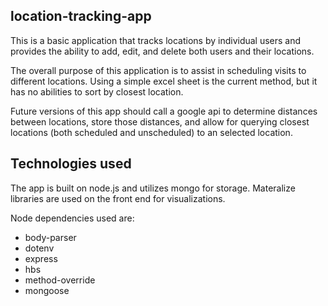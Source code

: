## location-tracking-app

This is a basic application that tracks locations by individual users and provides the ability to add, edit, and delete both users and their locations.

The overall purpose of this application is to assist in scheduling visits to different locations. Using a simple excel sheet is the current method, but it has no abilities to sort by closest location.

Future versions of this app should call a google api to determine distances between locations, store those distances, and allow for querying closest locations (both scheduled and unscheduled) to an selected location.

## Technologies used

The app is built on node.js and utilizes mongo for storage. Materalize libraries are used on the front end for visualizations.

Node dependencies used are:
* body-parser
* dotenv
* express
* hbs
* method-override
* mongoose